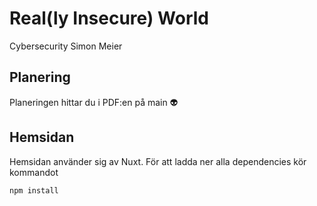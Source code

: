 # Real(ly Insecure) World

Cybersecurity Simon Meier

## Planering

Planeringen hittar du i PDF:en på main 👽

## Hemsidan

Hemsidan använder sig av Nuxt. För att ladda ner alla dependencies kör kommandot

```
npm install
```


